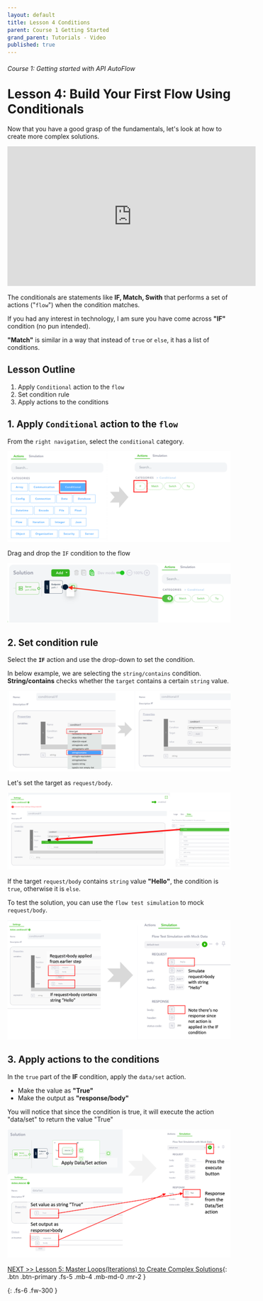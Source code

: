 ```yaml
---
layout: default
title: Lesson 4 Conditions
parent: Course 1 Getting Started
grand_parent: Tutorials - Video
published: true
---
```

<h6>Course 1: Getting started with API AutoFlow</h6>
<h1 style="margin-top:0">Lesson 4: Build Your First Flow Using Conditionals</h1>

Now that you have a good grasp of the fundamentals, let's look at how to create more complex solutions.

<iframe width="560" height="315" src="https://www.youtube.com/embed/jKihyMvokiA" title="YouTube video player" frameborder="0" allow="accelerometer; autoplay; clipboard-write; encrypted-media; gyroscope; picture-in-picture" allowfullscreen></iframe>

The conditionals are statements like **IF, Match, Swith** that performs a set of actions ("`flow`") when the condition matches.

If you had any interest in technology, I am sure you have come across **"IF"** condition (no pun intended).

**"Match"** is similar in a way that instead of `true` or `else`, it has a list of conditions.

## Lesson Outline

1. Apply `Conditional` action to the `flow`
2. Set condition rule
3. Apply actions to the conditions

## 1\. Apply `Conditional` action to the `flow`

From the `right navigation`, select the `conditional` category. 

![Action Conditional Select](/assets/images/action-if-condition-select.png)

Drag and drop the `IF` condition to the flow

![Action Conditional Select](/assets/images/action-if-condition-select-0.png)

## 2\. Set condition rule

Select the **`IF`** action and use the drop-down to set the condition.

In below example, we are selecting the `string/contains` condition. **String/contains** checks whether the `target` contains a certain `string` value.

![Action Conditional Select](/assets/images/action-if-condition-select-1.png)

Let's set the target as `request/body`.

![Action Conditional Select](/assets/images/action-if-condition-select-2.png)

If the target `request/body` contains `string` value **"Hello"**, the condition is `true`, otherwise it is `else`.

To test the solution, you can use the `flow test simulation` to mock `request/body`.

![Action Conditional Select](/assets/images/action-if-condition-select-3.png)

## 3\. Apply actions to the conditions

In the `true` part of the **IF** condition, apply the `data/set` action.

* Make the value as **"True"**
* Make the output as **"response/body"**

You will notice that since the condition is true, it will execute the action "data/set" to return the value "True"

![Action Conditional Select](/assets/images/action-if-condition-select-4.png)






[NEXT >> Lesson 5: Master Loops(Iterations) to Create Complex Solutions](/docs/tutorial-video/course-1-basics/lesson-5-master-loops-iterations-to-create-complex-solutions/){: .btn .btn-primary .fs-5 .mb-4 .mb-md-0 .mr-2 }


{: .fs-6 .fw-300 }